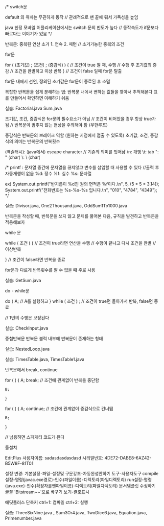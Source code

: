 /*
switch문

default 의 위치는 무관하게 동작 // 관례적으로 맨 끝에 둬서 가독성을 높임

java 한정
모바일 어플리케이션에서는 switch 문의 빈도가 높다 // 동작속도가 if문보다 빠르다는 이야기가 있음
*/

반복문: 중복된 연산 소거
	1. 연속
	2. 패턴 // 소거가능한 중복의 조건

for문

for ( (초기값) ; (조건) ; (증감식) ) {
	// 조건이 true 일 때, 수행
	// 수행 후 초기값의 증감
	// 조건을 판별하고 이상 반복
} // 조건이 false 일때 for문 탈출

for문 내에서 선언, 정의된 초기값은 for문이 종료된 후 소멸

복잡한 반복문을 쉽게 분해하는 법: 반복문 내에서 변하는 값들을 찾아서 추적해본다
표를 만들어서 확인하면 이해하기 쉬움

실습: Factorial.java Sum.java

초기값, 조건, 증감식은 for문의 필수요소가 아님
// 조건이 비어있을 경우 항상 true가 됨
// 반복문이 멈추지 않는 현상을 주의해야 함 (무한루프)

증감식은 반복문의 브레이크 역할 (원하는 지점에서 멈출 수 있도록)
초기값, 조건, 증감식의 의미는 반복문의 반복횟수

\(역슬래시): (java에서) escape character // 기존의 의미를 벗어남
\n: 개행
\t: tab
\": " (char)
\\: \ (char)

/*
printf : 문자열 중간에 문자열을 끊지않고 변수를 삽입할 때 사용할 수 있다 //출력 후 자동개행이 없음
%d: 정수
%f: 실수
%s: 문자열

ex)
	System.out.printf("반지름이 %d인 원의 면적은 %f이다.\n", 5, (5 * 5 * 3.14));
	System.out.printf("전화번호는 %s-%s-%s 입니다.\n", "010", "4784", "4349");
*/

실습: Divisor.java, One2Thousand.java, OddSum1To1000.java

반복문을 작성할 때, 반복문을 쓰지 않고 문제를 풀어본 다음, 규칙을 발견하고 반복문을 적용해보자

while 문

while ( 조건 ) {
	// 조건이 true라면 연산을 수행
	// 수행이 끝나고 다시 조건을 판별
	// 이상반복

} // 조건이 false라면 반복을 종료

for문과 다르게 반복횟수를 알 수 없을 때 주로 사용

실습: GetSum.java

do - while문

do {
	A; // A를 실행하고
} while ( 조건 ) ; // 조건이 true면 돌아가서 반복, false면 종료

// 1번의 수행은 보장된다

실습: CheckInput.java

중첩반복문
반복문 블럭 내부에 반복문이 존재하는 형태

실습: NestedLoop.java

실습: TimesTable.java, TimesTable1.java

반복문에서 break, continue

for ( ) {
	A;
	break; // 조건에 관계없이 반복을 중단함

	B;
}

for ( ) {
	A;
	continue; // 조건에 관계없이 증감식으로 건너뜀

	B;
}

// 남용하면 스파게티 코드가 된다

툴설치

EditPlus
사용자이름: sadasdasdasdasd
시리얼번호: 4DE72-DABE8-6AZ42-B5W8F-81T01

설정 변경: 기본설정-파일-설정및 구문강조-자동완성안하기
	도구-사용자도구
	compile설정-명령(javac.exe경로)-인수(파일이름)-디렉토리(파일디렉토리)
	run설정-명령(java.exe)-인수(확장자를뺀파일이름)-디렉토리(파일디렉토리)
	문서템플릿 수정하기
	글꼴 'Bitstream~~'으로 바꾸기
	보기-괄호표시

에딧플러스 단축키
	ctrl+1: 컴파일
	ctrl+2: 실행

실습: ThreeSixNine.java , Sum3Or4.java, TwoDice6.java, Equation.java, Primenumber.java